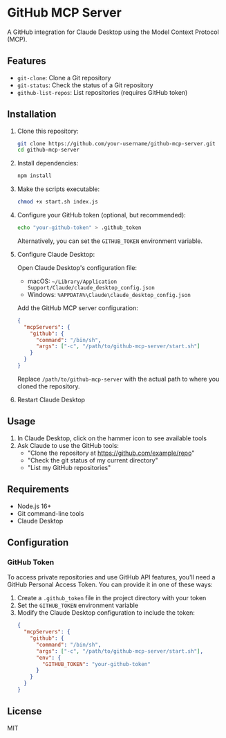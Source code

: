 # GitHub MCP Server

A GitHub integration for Claude Desktop using the Model Context Protocol (MCP).

## Features

- `git-clone`: Clone a Git repository
- `git-status`: Check the status of a Git repository
- `github-list-repos`: List repositories (requires GitHub token)

## Installation

1. Clone this repository:
   ```bash
   git clone https://github.com/your-username/github-mcp-server.git
   cd github-mcp-server
   ```

2. Install dependencies:
   ```bash
   npm install
   ```

3. Make the scripts executable:
   ```bash
   chmod +x start.sh index.js
   ```

4. Configure your GitHub token (optional, but recommended):
   ```bash
   echo "your-github-token" > .github_token
   ```

   Alternatively, you can set the `GITHUB_TOKEN` environment variable.

5. Configure Claude Desktop:

   Open Claude Desktop's configuration file:
   - macOS: `~/Library/Application Support/Claude/claude_desktop_config.json`
   - Windows: `%APPDATA%\Claude\claude_desktop_config.json`

   Add the GitHub MCP server configuration:
   ```json
   {
     "mcpServers": {
       "github": {
         "command": "/bin/sh",
         "args": ["-c", "/path/to/github-mcp-server/start.sh"]
       }
     }
   }
   ```

   Replace `/path/to/github-mcp-server` with the actual path to where you cloned the repository.

6. Restart Claude Desktop

## Usage

1. In Claude Desktop, click on the hammer icon to see available tools
2. Ask Claude to use the GitHub tools:
   - "Clone the repository at https://github.com/example/repo"
   - "Check the git status of my current directory"
   - "List my GitHub repositories"

## Requirements

- Node.js 16+
- Git command-line tools
- Claude Desktop

## Configuration

### GitHub Token

To access private repositories and use GitHub API features, you'll need a GitHub Personal Access Token. You can provide it in one of these ways:

1. Create a `.github_token` file in the project directory with your token
2. Set the `GITHUB_TOKEN` environment variable
3. Modify the Claude Desktop configuration to include the token:
   ```json
   {
     "mcpServers": {
       "github": {
         "command": "/bin/sh",
         "args": ["-c", "/path/to/github-mcp-server/start.sh"],
         "env": {
           "GITHUB_TOKEN": "your-github-token"
         }
       }
     }
   }
   ```

## License

MIT
